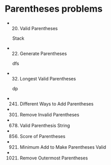 # Parentheses problems
- 20. Valid Parentheses

  Stack
  
- 22. Generate Parentheses

  dfs

- 32. Longest Valid Parentheses

  dp

- 241. Different Ways to Add Parentheses    

- 301. Remove Invalid Parentheses

- 678.	Valid Parenthesis String    

- 856. Score of Parentheses  

- 921. Minimum Add to Make Parentheses Valid

- 1021. Remove Outermost Parentheses    